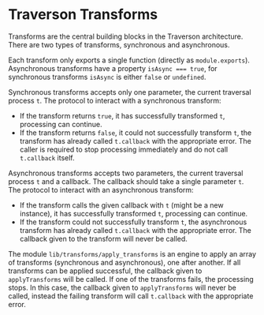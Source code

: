 Traverson Transforms
====================

Transforms are the central building blocks in the Traverson architecture. There are two types of transforms, synchronous and asynchronous.

Each transform only exports a single function (directly as `module.exports`). Asynchronous transforms have a property `isAsync === true`, for synchronous transforms `isAsync` is either `false` or `undefined`.

Synchronous transforms accepts only one parameter, the current traversal process `t`. The protocol to interact with a synchronous transform:
* If the transform returns `true`, it has successfully transformed `t`, processing can continue.
* If the transform returns `false`, it could not successfully transform `t`, the transform has already called `t.callback` with the appropriate error. The caller is required to stop processing immediately and do not call `t.callback` itself.

Asynchronous transforms accepts two parameters, the current traversal process `t` and a callback. The callback should take a single parameter `t`. The protocol to interact with an asynchronous transform:
* If the transform calls the given callback with `t` (might be a new instance), it has successfully transformed `t`, processing can continue.
* If the transform could not successfully transform `t`, the asynchronous transform has already called `t.callback` with the appropriate error. The callback given to the transform will never be called.

The module `lib/transforms/apply_transforms` is an engine to apply an array of transforms (synchronous and asynchronous), one after another. If all transforms can be applied successful, the callback given to  `applyTransforms` will be called. If one of the transforms fails, the processing stops. In this case, the callback given to  `applyTransforms` will never be called, instead the failing transform will call `t.callback` with the appropriate error.
